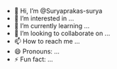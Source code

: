 - 👋 Hi, I’m @Suryaprakas-surya
- 👀 I’m interested in ...
- 🌱 I’m currently learning ...
- 💞️ I’m looking to collaborate on ...
- 📫 How to reach me ...
- 😄 Pronouns: ...
- ⚡ Fun fact: ...

<!---
Suryaprakas-surya/Suryaprakas-surya is a ✨ special ✨ repository because its `README.md` (this file) appears on your GitHub profile.
You can click the Preview link to take a look at your changes.
--->
